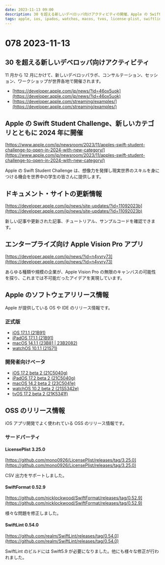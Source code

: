 ```yaml
---
date: 2023-11-13 09:00
description: 30 を超える新しいデベロッパ向けアクティビティの開催、Apple の Swift Student Challenge、新しいカテゴリとともに 2024 年に開催、ほか
tags: apple, ios, ipados, watchos, macos, tvos, license-plist, swiftlint, SwiftFormat
---
```

# 078 2023-11-13

## 30 を超える新しいデベロッパ向けアクティビティ

11 月から 12 月にかけて、新しいデベロッパラボ、コンサルテーション、セッション、ワークショップが世界各地で開催されます。
- [https://developer.apple.com/jp/news/?id=46ox5uok](https://developer.apple.com/jp/news/?id=46ox5uok)
- [https://developer.apple.com/streaming/examples/](https://developer.apple.com/streaming/examples/)

## Apple の Swift Student Challenge、新しいカテゴリとともに 2024 年に開催

[https://www.apple.com/jp/newsroom/2023/11/apples-swift-student-challenge-to-open-in-2024-with-new-category/](https://www.apple.com/jp/newsroom/2023/11/apples-swift-student-challenge-to-open-in-2024-with-new-category/)

Apple の Swift Student Challenge は、想像力を発揮し現実世界のスキルを身につける機会を世界中の学生の皆さんに提供します。

## ドキュメント・サイトの更新情報
[https://developer.apple.com/jp/news/site-updates/?id=11092023b](https://developer.apple.com/jp/news/site-updates/?id=11092023b)

新しい記事や更新された記事、チュートリアル、サンプルコードを確認できます。

## エンタープライズ向け Apple Vision Pro アプリ

[https://developer.apple.com/jp/news/?id=n4yvry73](https://developer.apple.com/jp/news/?id=n4yvry73)

あらゆる種類や規模の企業が、Apple Vision Pro の無限のキャンバスの可能性を探り、これまでは不可能だったアイデアを実現しています。

## Apple のソフトウェアリリース情報

Apple が提供している OS や IDE のリリース情報です。

### 正式版

- [iOS 17.1.1 (21B91)](https://developer.apple.com/news/releases/?id=11072023d)
- [iPadOS 17.1.1 (21B91)](https://developer.apple.com/news/releases/?id=11072023c)
- [macOS 14.1.1 (23B81 | 23B2082)](https://developer.apple.com/news/releases/?id=11072023b)
- [watchOS 10.1.1 (21S71)](https://developer.apple.com/news/releases/?id=11072023a)

### 開発者向けベータ

- [iOS 17.2 beta 2 (21C5040g)](https://developer.apple.com/news/releases/?id=11092023e)
- [iPadOS 17.2 beta 2 (21C5040g)](https://developer.apple.com/news/releases/?id=11092023d)
- [macOS 14.2 beta 2 (23C5041e)](https://developer.apple.com/news/releases/?id=11092023c)
- [watchOS 10.2 beta 2 (21S5342e)](https://developer.apple.com/news/releases/?id=11092023b)
- [tvOS 17.2 beta 2 (21K5341f)](https://developer.apple.com/news/releases/?id=11092023a)

## OSS のリリース情報

iOS アプリ開発でよく使われている OSS のリリース情報です。

### サードパーティ

#### LicensePlist 3.25.0

[https://github.com/mono0926/LicensePlist/releases/tag/3.25.0](https://github.com/mono0926/LicensePlist/releases/tag/3.25.0)

CSV 出力をサポートしました。

#### SwiftFormat 0.52.9

[https://github.com/nicklockwood/SwiftFormat/releases/tag/0.52.9](https://github.com/nicklockwood/SwiftFormat/releases/tag/0.52.9)

様々な問題を修正しました。

#### SwiftLint 0.54.0

[https://github.com/realm/SwiftLint/releases/tag/0.54.0](https://github.com/realm/SwiftLint/releases/tag/0.54.0)

SwiftLint のビルドには Swift5.9 が必要になりました。他にも様々な修正が行われました。

